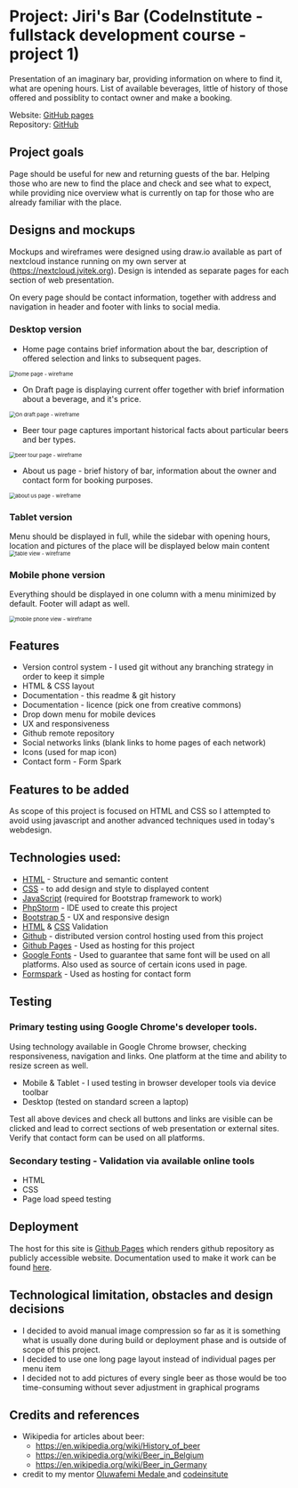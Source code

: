 # Project: Jiri's Bar (CodeInstitute - fullstack development course - project 1)

Presentation of an imaginary bar, providing information on where to find it, what are opening hours. List of available beverages, little of history of those offered and possiblity to contact owner and make a booking.   

Website: [GitHub pages](https://citanus006.github.io/codeinstitute-project1-Jiris-bar)  
Repository: [GitHub](https://github.com/citanus006/codeinstitute-project1-Jiris-bar)


## Project  goals

Page should be useful for new and returning guests of the bar. Helping those who are new to find the place and check and see what to expect, while providing nice overview what is currently on tap for those who are already familiar with the place.    

## Designs and mockups

Mockups and wireframes were designed using draw.io available as part of nextcloud instance running on my own server at (https://nextcloud.jvitek.org). Design is intended as separate pages for each section of web presentation. 

On every page should be contact information, together with address and navigation in header and footer with links to social media.  

### Desktop version

- Home page contains brief information about the bar, description of offered selection and links to subsequent pages. 

<img src="assets/images/wireframes/home-page.png" alt="home page - wireframe" style="zoom: 67%;" />

- On Draft page is displaying current offer together with brief information about a beverage, and it's price.

<img src="assets/images/wireframes/on-draft.png" alt="On draft page - wireframe" style="zoom: 67%;" />

- Beer tour page captures important historical facts about particular beers and ber types.

<img src="assets/images/wireframes/beer-tour.png" alt="beer tour page - wireframe" style="zoom: 67%;" />

- About us page - brief history of bar, information about the owner and contact form for booking purposes. 

<img src="assets/images/wireframes/about-us.png" alt="about us page - wireframe" style="zoom: 67%;" />


### Tablet version

Menu should be displayed in full, while the sidebar with opening hours, location and pictures of the place will be displayed below main content  
<img src="assets/images/wireframes/tablet-view.png" alt="table view - wireframe" style="zoom: 67%;" />

### Mobile phone version

Everything should be displayed in one column with a menu minimized by default. Footer will adapt as well. 

<img src="assets/images/wireframes/mobile-view.png" alt="mobile phone view - wireframe" style="zoom: 67%;" />


## Features
- Version control system - I used git without any branching strategy in order to keep it simple
- HTML & CSS layout
- Documentation - this readme & git history
- Documentation - licence (pick one from creative commons)
- Drop down menu for mobile devices
- UX and responsiveness
- Github remote repository
- Social networks links (blank links to home pages of each network)
- Icons (used for map icon)
- Contact form - Form Spark

## Features to be added
As scope of this project is focused on HTML and CSS so I attempted to avoid using javascript and another advanced techniques used in today's webdesign.

## Technologies used:
 - [HTML](https://developer.mozilla.org/en-US/docs/Web/Guide/HTML/HTML5) - Structure and semantic content
 - [CSS](https://developer.mozilla.org/en-US/docs/Web/CSS) - to add design and style to displayed content
 - [JavaScript](https://developer.mozilla.org/en-US/docs/Web/JavaScript) (required for Bootstrap framework to work)
 - [PhpStorm](https://www.jetbrains.com/phpstorm/) - IDE used to create this project
 - [Bootstrap 5](https://getbootstrap.com/)  - UX and responsive design  
 - [HTML](https://validator.w3.org/) & [CSS](https://jigsaw.w3.org/css-validator/) Validation
 - [Github](https://www.github.com/) - distributed version control hosting used from this project
 - [Github Pages](https://pages.github.com/) - Used as hosting for this project 
 - [Google Fonts](https://fonts.google.com/) - Used to guarantee that same font will be used on all platforms. Also used as source of certain icons used in page.
 - [Formspark](https://formspark.io/) - Used as hosting for contact form
 
## Testing

### Primary testing using Google Chrome's developer tools.

Using technology available in Google Chrome browser, checking responsiveness, navigation and links. One platform at the time and ability to resize screen as well. 
 - Mobile & Tablet - I used testing in browser developer tools via device toolbar
 - Desktop (tested on standard screen a laptop)

Test all above devices and check all buttons and links are visible can be clicked and lead to correct sections of web presentation or external sites. Verify that contact form can be used on all platforms.

### Secondary testing - Validation via available online tools
 - HTML
 - CSS
 - Page load speed testing

## Deployment
The host for this site is [Github Pages](https://pages.github.com/) which renders github repository as publicly accessible website. Documentation used to make it work can be found [here](https://docs.github.com/en/github/working-with-github-pages/configuring-a-publishing-source-for-your-github-pages-site). 

## Technological limitation, obstacles and design decisions
 - I decided to avoid manual image compression so far as it is something what is usually done during build or deployment phase and is outside of scope of this project.
 - I decided to use one long page layout instead of individual pages per menu item 
 - I decided not to add pictures of every single beer as those would be too time-consuming without sever adjustment in graphical programs

## Credits and references
 - Wikipedia for articles about beer:
    - https://en.wikipedia.org/wiki/History_of_beer
    - https://en.wikipedia.org/wiki/Beer_in_Belgium
    - https://en.wikipedia.org/wiki/Beer_in_Germany
 - credit to my mentor [Oluwafemi Medale
   ](https://www.linkedin.com/in/omedale/?originalSubdomain=ng) and [codeinsitute](https://codeinsitute.net/)
